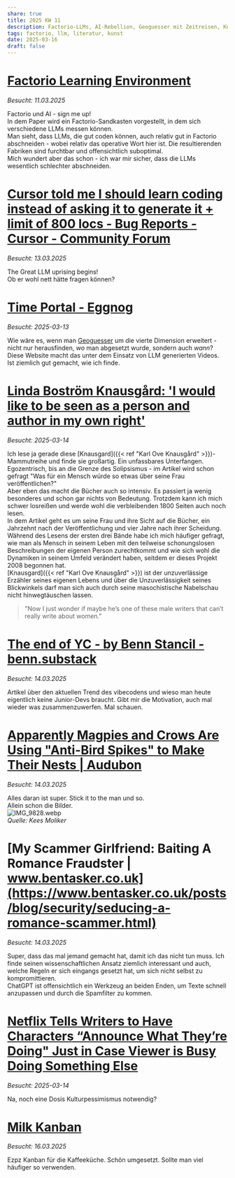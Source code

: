 ```yaml
---
share: true
title: 2025 KW 11
description: Factorio-LLMs, AI-Rebellion, Geoguesser mit Zeitreisen, Knausgård & Ego, Magpies gegen Spikes, Scam-Analyse, Netflix-Dumbing-Down, Kanban-Hacks.
tags: factorio, llm, literatur, kunst
date: 2025-03-16
draft: false
---
```

  
# [Factorio Learning Environment](https://jackhopkins.github.io/factorio-learning-environment/)  
*Besucht: 11.03.2025*  
  
Factorio und AI - sign me up!  
In dem Paper wird ein Factorio-Sandkasten vorgestellt, in dem sich verschiedene LLMs messen können.  
Man sieht, dass LLMs, die gut coden können, auch relativ gut in Factorio abschneiden - wobei relativ das operative Wort hier ist. Die resultierenden Fabriken sind furchtbar und offensichtlich suboptimal.   
Mich wundert aber das schon - ich war mir sicher, dass die LLMs wesentlich schlechter abschneiden.   
  
# [Cursor told me I should learn coding instead of asking it to generate it + limit of 800 locs - Bug Reports - Cursor - Community Forum](https://forum.cursor.com/t/cursor-told-me-i-should-learn-coding-instead-of-asking-it-to-generate-it-limit-of-800-locs/61132)  
*Besucht: 13.03.2025*  
  
The Great LLM uprising begins!  
Ob er wohl nett hätte fragen können?  
  
# [Time Portal - Eggnog](https://www.eggnog.ai/entertimeportal)  
*Besucht: 2025-03-13*  
  
Wie wäre es, wenn man [Geoguesser](https://openguessr.com/) um die vierte Dimension erweitert - nicht nur herausfinden, *wo* man abgesetzt wurde, sondern auch *wann*?  
Diese Website macht das unter dem Einsatz von LLM generierten Videos. Ist ziemlich gut gemacht, wie ich finde.  
  
# [Linda Boström Knausgård: 'I would like to be seen as a person and author in my own right'](https://www.theguardian.com/books/2020/may/10/linda-bostrom-knausgard-i-would-like-to-be-seen-as-a-person-and-author-in-my-own-right)  
*Besucht: 2025-03-14*  
  
Ich lese ja gerade diese [Knausgard]({{< ref "Karl Ove Knausgård" >}})-Mammutreihe und finde sie großartig. Ein unfassbares Unterfangen. Egozentrisch, bis an die Grenze des Solipsismus - im Artikel wird schon gefragt "Was für ein Mensch würde so etwas über seine Frau veröffentlichen?"    
Aber eben das macht die Bücher auch so intensiv. Es passiert ja wenig besonderes und schon gar nichts von Bedeutung. Trotzdem kann ich mich schwer losreißen und werde wohl die verbleibenden 1800 Seiten auch noch lesen.    
In dem Artikel geht es um seine Frau und ihre Sicht auf die Bücher, ein Jahrzehnt nach der Veröffentlichung und vier Jahre nach ihrer Scheidung.    
Während des Lesens der ersten drei Bände habe ich mich häufiger gefragt, wie man als Mensch in seinem Leben mit den teilweise schonungslosen Beschreibungen der eigenen Person zurechtkommt und wie sich wohl die Dynamiken in seinem Umfeld verändert haben, seitdem er dieses Projekt 2008 begonnen hat.    
[Knausgard]({{< ref "Karl Ove Knausgård" >}}) ist der unzuverlässige Erzähler seines eigenen Lebens und über die Unzuverlässigkeit seines Blickwinkels darf man sich auch durch seine masochistische Nabelschau nicht hinwegtäuschen lassen.  
>"Now I just wonder if maybe he’s one of these male writers that can’t really write about women."  
# [The end of YC - by Benn Stancil - benn.substack](https://benn.substack.com/p/the-end-of-yc)  
*Besucht: 14.03.2025*  
  
Artikel über den aktuellen Trend des vibecodens und wieso man heute eigentlich keine Junior-Devs braucht. Gibt mir die Motivation, auch mal wieder was zusammenzuwerfen. Mal schauen.   
# [Apparently Magpies and Crows Are Using "Anti-Bird Spikes" to Make Their Nests | Audubon](https://www.audubon.org/magazine/apparently-magpies-and-crows-are-using-anti-bird-spikes-make-their-nests)  
*Besucht: 14.03.2025*  
  
Alles daran ist super. Stick it to the man und so.   
Allein schon die Bilder.  
![IMG_9828.webp](/images/IMG_9828.webp)  
*Quelle: Kees Moliker*  
  
# [My Scammer Girlfriend: Baiting A Romance Fraudster | www.bentasker.co.uk](https://www.bentasker.co.uk/posts/blog/security/seducing-a-romance-scammer.html)  
*Besucht: 14.03.2025*  
  
Super, dass das mal jemand gemacht hat, damit ich das nicht tun muss. Ich finde seinen wissenschaftlichen Ansatz ziemlich interessant und auch, welche Regeln er sich eingangs gesetzt hat, um sich nicht selbst zu kompromittieren.  
ChatGPT ist offensichtlich ein Werkzeug an beiden Enden, um Texte schnell anzupassen und durch die Spamfilter zu kommen.  
  
# [Netflix Tells Writers to Have Characters “Announce What They’re Doing" Just in Case Viewer is Busy Doing Something Else](https://www.worldofreel.com/blog/2024/12/27/netflix-tells-writers-to-have-characters-announce-what-theyre-doing-just-in-case-viewer-is-busy-doing-something-else)  
*Besucht: 2025-03-14*  
  
Na, noch eine Dosis  Kulturpessimismus notwendig?  
  
# [Milk Kanban](https://brodzinski.com/2025/03/milk-kanban.html)  
*Besucht: 16.03.2025*  
  
Ezpz Kanban für die Kaffeeküche. Schön umgesetzt. Sollte man viel häufiger so verwenden.  

